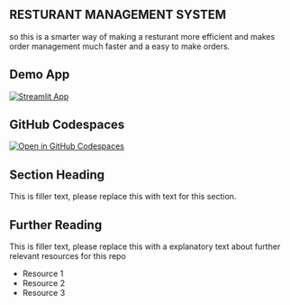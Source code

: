 ## RESTURANT MANAGEMENT SYSTEM
so this is a smarter way of making a resturant more efficient and makes order management much faster and a easy to make orders.  

## Demo App

[![Streamlit App](https://static.streamlit.io/badges/streamlit_badge_black_white.svg)](https://restraunt-management-system.streamlit.app/)

## GitHub Codespaces

[![Open in GitHub Codespaces](https://github.com/codespaces/badge.svg)](https://codespaces.new/streamlit/app-starter-kit?quickstart=1)

## Section Heading

This is filler text, please replace this with text for this section.

## Further Reading

This is filler text, please replace this with a explanatory text about further relevant resources for this repo
- Resource 1
- Resource 2
- Resource 3
